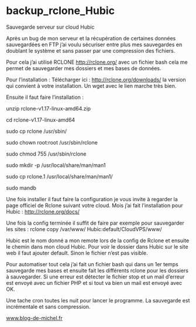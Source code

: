 # backup_rclone_Hubic
Sauvegarde serveur sur cloud Hubic

Après un bug de mon serveur et la récupération de certaines données sauvegardées en FTP j’ai voulu sécuriser entre plus mes sauvegardes
en doublant le système et sans passer par une compression des fichiers.

Pour cela j’ai utilisé RCLONE http://rclone.org/ avec un fichier bash cela me permet de sauvegarder mes dossiers et mes bases de
données.

Pour l’installation : Télécharger ici : http://rclone.org/downloads/ la version qui convient à votre installation. Un wget avec le
lien marche très bien.

Ensuite il faut faire l’installation :

  unzip rclone-v1.17-linux-amd64.zip

  cd rclone-v1.17-linux-amd64

  sudo cp rclone /usr/sbin/

  sudo chown root:root /usr/sbin/rclone

  sudo chmod 755 /usr/sbin/rclone

  sudo mkdir -p /usr/local/share/man/man1

  sudo cp rclone.1 /usr/local/share/man/man1/

  sudo mandb

Une fois installer il faut faire la configuration je vous invite à regarder la page officiel de Rclone suivant votre cloud.
Mois j’ai fait l’installation pour Hubic : http://rclone.org/docs/

Une fois la config terminée il suffit de faire par exemple pour sauvegarder les sites  :
rclone copy /var/www/ Hubic:default/CloudVPS/www/

Hubic est le nom donné a mon remote lors de la config de Rclone et ensuite le chemin dans mon cloud Hubic.
Pour voir le dossier dans Hubic sur le site web il faut ajouter default. Sinon le fichier n’est pas visible.

Pour automatiser tout cela j’ai fait un fichier bash qui dans un 1er temps sauvegarde mes bases et ensuite fait les différents
rclone pour les dossiers à sauvegarder. Si une erreur est détecter le fichier stop et un mail d’erreur est envoyé avec un fichier PHP
et si tout va bien un mail est envoyé avec OK.

Une tache cron toutes les nuit pour lancer le programme. La sauvegarde est incrémentale et sans compression.

www.blog-de-michel.fr
